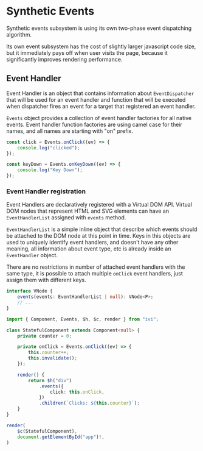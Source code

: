 # Synthetic Events

Synthetic events subsystem is using its own two-phase event dispatching algorithm.

Its own event subsystem has the cost of slightly larger javascript code size, but it immediately pays off when user
visits the page, because it significantly improves rendering performance.

## Event Handler

Event Handler is an object that contains information about `EventDispatcher` that will be used for an event handler
and function that will be executed when dispatcher fires an event for a target that registered an event handler.

`Events` object provides a collection of event handler factories for all native events. Event handler function factories
are using camel case for their names, and all names are starting with "on" prefix.

```ts
const click = Events.onClick((ev) => {
    console.log("clicked");
});

const keyDown = Events.onKeyDown((ev) => {
    console.log("Key Down");
});
```

### Event Handler registration

Event Handlers are declaratively registered with a Virtual DOM API. Virtual DOM nodes that represent HTML and SVG
elements can have an `EventHandlerList` assigned with `events` method.

`EventHandlerList` is a simple inline object that describe which events should be attached to the DOM node at this point
in time. Keys in this objects are used to uniquely identify event handlers, and doesn't have any other meaning, all
information about event type, etc is already inside an `EventHandler` object.

There are no restrictions in number of attached event handlers with the same type, it is possible to attach multiple
`onClick` event handlers, just assign them with different keys.

```ts
interface VNode {
    events(events: EventHandlerList | null): VNode<P>;
    // ...
}
```

```ts
import { Component, Events, $h, $c, render } from "ivi";

class StatefulComponent extends Component<null> {
    private counter = 0;

    private onClick = Events.onClick((ev) => {
        this.counter++;
        this.invalidate();
    });

    render() {
        return $h("div")
            .events({
                click: this.onClick,
            })
            .children(`Clicks: ${this.counter}`);
    }
}

render(
    $c(StatefulComponent),
    document.getElementById("app")!,
)
```
